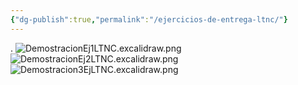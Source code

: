 ```yaml
---
{"dg-publish":true,"permalink":"/ejercicios-de-entrega-ltnc/"}
---
```


. ![DemostracionEj1LTNC.excalidraw.png](/img/user/Excalidraw/DemostracionEj1LTNC.excalidraw.png)
![DemostracionEj2LTNC.excalidraw.png](/img/user/Excalidraw/DemostracionEj2LTNC.excalidraw.png)
![Demostracion3EjLTNC.excalidraw.png](/img/user/Excalidraw/Demostracion3EjLTNC.excalidraw.png)